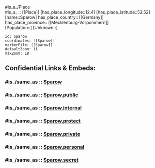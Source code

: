 ﻿---
confidential: public
isDeleted: false
location:
- 53.52
- 12.4
mapmarker: city
mapzoom:
- 7
- 12
SpocWebEntityId: 34406
tags:
- geo/City
type: City
---

#is_a_/Place  
#is_a_ :: [[Place]] 
[has_place_longitude::12.4] 
[has_place_latitude::53.52] 
[name::Sparow] 
has_place_country:: [[Germany]]  
has_place_province:: [[Mecklenburg-Vorpommern]]  
[Population::] 
[Unknown::] 


```leaflet
id: Sparow
coordinates: [[Sparow]] 
markerFile: [[Sparow]] 
defaultZoom: 11 
maxZoom: 18
```


## Confidential Links & Embeds: 

### #is_/same_as :: [Sparow](/_Standards/Earth/Continent/Europe/Europe~Central/Germany/Germany~East/Mecklenburg-Vorpommern/counties~MV/Mecklenb_Seen/cities~Mecklenb_Seen/Malchow/boroughs~Malchow/Nossentiner_Hütte/Sparow.md) 

### #is_/same_as :: [Sparow.public](/_public/Earth/Continent/Europe/Europe~Central/Germany/Germany~East/Mecklenburg-Vorpommern/counties~MV/Mecklenb_Seen/cities~Mecklenb_Seen/Malchow/boroughs~Malchow/Nossentiner_Hütte/Sparow.public.md) 

### #is_/same_as :: [Sparow.internal](/_internal/Earth/Continent/Europe/Europe~Central/Germany/Germany~East/Mecklenburg-Vorpommern/counties~MV/Mecklenb_Seen/cities~Mecklenb_Seen/Malchow/boroughs~Malchow/Nossentiner_Hütte/Sparow.internal.md) 

### #is_/same_as :: [Sparow.protect](/_protect/Earth/Continent/Europe/Europe~Central/Germany/Germany~East/Mecklenburg-Vorpommern/counties~MV/Mecklenb_Seen/cities~Mecklenb_Seen/Malchow/boroughs~Malchow/Nossentiner_Hütte/Sparow.protect.md) 

### #is_/same_as :: [Sparow.private](/_private/Earth/Continent/Europe/Europe~Central/Germany/Germany~East/Mecklenburg-Vorpommern/counties~MV/Mecklenb_Seen/cities~Mecklenb_Seen/Malchow/boroughs~Malchow/Nossentiner_Hütte/Sparow.private.md) 

### #is_/same_as :: [Sparow.personal](/_personal/Earth/Continent/Europe/Europe~Central/Germany/Germany~East/Mecklenburg-Vorpommern/counties~MV/Mecklenb_Seen/cities~Mecklenb_Seen/Malchow/boroughs~Malchow/Nossentiner_Hütte/Sparow.personal.md) 

### #is_/same_as :: [Sparow.secret](/_secret/Earth/Continent/Europe/Europe~Central/Germany/Germany~East/Mecklenburg-Vorpommern/counties~MV/Mecklenb_Seen/cities~Mecklenb_Seen/Malchow/boroughs~Malchow/Nossentiner_Hütte/Sparow.secret.md)

